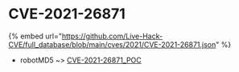 # CVE-2021-26871
{% embed url="https://github.com/Live-Hack-CVE/full_database/blob/main/cves/2021/CVE-2021-26871.json" %}

* robotMD5 ~> [CVE-2021-26871_POC](https://www.alice-snow.ru/2021/database/cve-2021-26871/cve-2021-26871_poc-robotmd5)